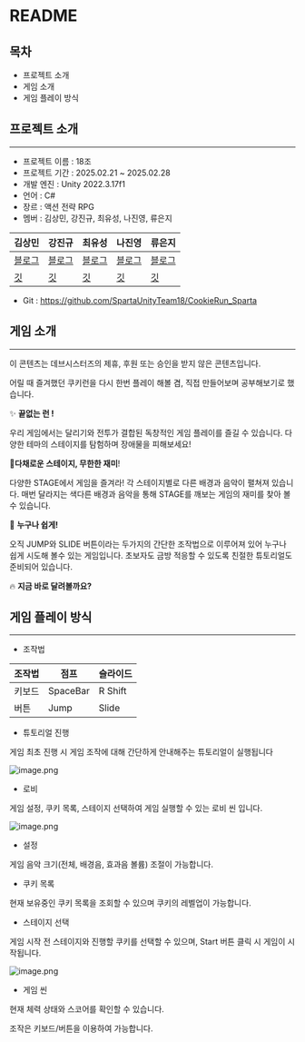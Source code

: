 # README

## 목차

- 프로젝트 소개
- 게임 소개
- 게임 플레이 방식

## 프로젝트 소개

---

- 프로젝트 이름 : 18조
- 프로젝트 기간 : 2025.02.21 ~ 2025.02.28
- 개발 엔진 : Unity 2022.3.17f1
- 언어 : C#
- 장르 : 액션 전략 RPG
- 멤버 : 김상민, 강진규, 최유성, 나진영, 류은지

| 김상민 | 강진규 | 최유성 | 나진영 | 류은지 |
| --- | --- | --- | --- | --- |
| [블로그](https://blog.naver.com/fhfpszmfnwm) | [블로그](https://velog.io/@daeng9821/posts) | [블로그](https://sin-dev200.tistory.com/) | [블로그](https://velog.io/@sunplant0321/posts) | [블로그](https://seseeeu.tistory.com/) |
| [깃](https://github.com/KSangMin) | [깃](https://github.com/daeng98) | [깃](https://github.com/000SIN) | [깃](https://github.com/JinY0321) | [깃](https://gist.github.com/EE-uE) |
- Git : https://github.com/SpartaUnityTeam18/CookieRun_Sparta

## 게임 소개

---

이 콘텐츠는 데브시스터즈의 제휴, 후원 또는 승인을 받지 않은 콘텐츠입니다.

어릴 때 즐겨했던 쿠키런을 다시 한번 플레이 해볼 겸, 직접 만들어보며 공부해보기로 했습니다.

✨ **끝없는 런 !**

우리 게임에서는 달리기와 전투가 결합된 독창적인 게임 플레이를 즐길 수 있습니다. 다양한 테마의 스테이지를 탐험하며 장애물을 피해보세요!

🎵**다채로운 스테이지, 무한한 재미**!

다양한 STAGE에서 게임을 즐겨라! 각 스테이지별로 다른 배경과 음악이 펼쳐져 있습니다. 매번 달라지는 색다른 배경과 음악을 통해 STAGE를 깨보는 게임의 재미를 찾아 볼 수 있습니다.

👶 **누구나 쉽게!**

오직 JUMP와 SLIDE 버튼이라는 두가지의 간단한 조작법으로 이루어져 있어 누구나 쉽게 시도해 볼수 있는 게임입니다. 초보자도 금방 적응할 수 있도록 친절한 튜토리얼도 준비되어 있습니다.

🔥 **지금 바로 달려볼까요?**

## 게임 플레이 방식

---

- 조작법

| 조작법 | 점프 | 슬라이드 |
| --- | --- | --- |
| 키보드 | SpaceBar | R Shift |
| 버튼 | Jump | Slide |

- 튜토리얼 진행

게임 최초 진행 시 게임 조작에 대해 간단하게 안내해주는 튜토리얼이 실행됩니다

![image.png](attachment:13e4cd83-1975-431a-baa7-ab65c033a505:image.png)

- 로비

게임 설정, 쿠키 목록, 스테이지 선택하여 게임 실행할 수 있는 로비 씬 입니다.

![image.png](attachment:fd9ceaca-35b9-4221-a9e7-82655adddd45:image.png)

- 설정

게임 음악 크기(전체, 배경음, 효과음 볼륨) 조절이 가능합니다.

- 쿠키 목록

현재 보유중인 쿠키 목록을 조회할 수 있으며 쿠키의 레벨업이 가능합니다.

- 스테이지 선택

게임 시작 전 스테이지와 진행할 쿠키를 선택할 수 있으며, Start 버튼 클릭 시 게임이 시작됩니다.

![image.png](attachment:76ea3e02-365c-49a6-aeb8-65b8f9af1fba:image.png)

- 게임 씬

현재 체력 상태와 스코어를 확인할 수 있습니다.

조작은 키보드/버튼을 이용하여 가능합니다.
